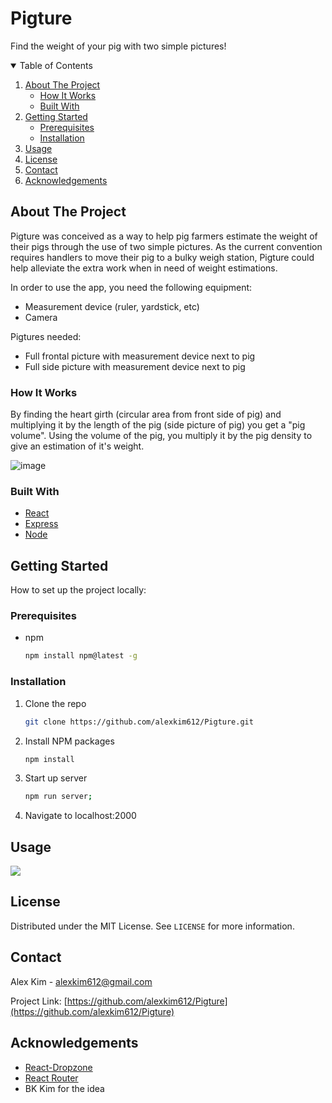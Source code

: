 # Pigture
Find the weight of your pig with two simple pictures!

<!-- TABLE OF CONTENTS -->
<details open="open">
  <summary>Table of Contents</summary>
  <ol>
    <li>
      <a href="#about-the-project">About The Project</a>
      <ul>
        <li><a href="#how-it-works">How It Works</a></li>
        <li><a href="#built-with">Built With</a></li>
      </ul>
    </li>
    <li>
      <a href="#getting-started">Getting Started</a>
      <ul>
        <li><a href="#prerequisites">Prerequisites</a></li>
        <li><a href="#installation">Installation</a></li>
      </ul>
    </li>
    <li><a href="#usage">Usage</a></li>
    <li><a href="#license">License</a></li>
    <li><a href="#contact">Contact</a></li>
    <li><a href="#acknowledgements">Acknowledgements</a></li>
  </ol>
</details>



<!-- ABOUT THE PROJECT -->
## About The Project

Pigture was conceived as a way to help pig farmers estimate the weight of their pigs through the use of two simple pictures. As the current convention requires handlers to move their pig to a bulky weigh station, Pigture could help alleviate the extra work when in need of weight estimations. 

In order to use the app, you need the following equipment:

* Measurement device (ruler, yardstick, etc)
* Camera

Pigtures needed:

* Full frontal picture with measurement device next to pig
* Full side picture with measurement device next to pig

### How It Works

By finding the heart girth (circular area from front side of pig) and multiplying it by the length of the pig (side picture of pig) you get a "pig volume".
Using the volume of the pig, you multiply it by the pig density to give an estimation of it's weight.

![image](https://www.phinhall.net/wordpress/wp-content/uploads/2015/01/pig1.png)

### Built With

* [React](https://reactjs.org/)
* [Express](https://expressjs.com/)
* [Node](https://nodejs.org/en/)



<!-- GETTING STARTED -->
## Getting Started

How to set up the project locally:

### Prerequisites

* npm
  ```sh
  npm install npm@latest -g
  ```

### Installation

1. Clone the repo
   ```sh
   git clone https://github.com/alexkim612/Pigture.git
   ```
3. Install NPM packages
   ```sh
   npm install
   ```
4. Start up server
   ```sh
   npm run server;
   ```
5. Navigate to localhost:2000


<!-- USAGE EXAMPLES -->
## Usage

[![](http://img.youtube.com/vi/GEbUDKSN9YM/0.jpg)](http://www.youtube.com/watch?v=GEbUDKSN9YM "Pigture Demonstration")

<!-- LICENSE -->
## License

Distributed under the MIT License. See `LICENSE` for more information.



<!-- CONTACT -->
## Contact

Alex Kim - alexkim612@gmail.com

Project Link: [https://github.com/alexkim612/Pigture](https://github.com/alexkim612/Pigture)



<!-- ACKNOWLEDGEMENTS -->
## Acknowledgements
* [React-Dropzone](https://github.com/react-dropzone/react-dropzone)
* [React Router](https://reactrouter.com/)
* BK Kim for the idea

